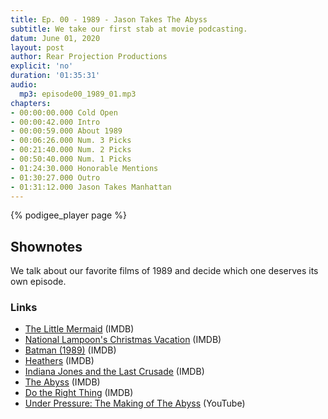 ```yaml
---
title: Ep. 00 - 1989 - Jason Takes The Abyss
subtitle: We take our first stab at movie podcasting.
datum: June 01, 2020
layout: post
author: Rear Projection Productions
explicit: 'no'
duration: '01:35:31'
audio:
  mp3: episode00_1989_01.mp3
chapters:
- 00:00:00.000 Cold Open
- 00:00:42.000 Intro
- 00:00:59.000 About 1989
- 00:06:26.000 Num. 3 Picks
- 00:21:40.000 Num. 2 Picks
- 00:50:40.000 Num. 1 Picks
- 01:24:30.000 Honorable Mentions
- 01:30:27.000 Outro
- 01:31:12.000 Jason Takes Manhattan
---
```


<!---
The filesize block above can be deleted, if your audio files are hosted within the episodes directory.
It is only necessary for hosting remotely.
-->

{% podigee_player page %}

## Shownotes

We talk about our favorite films of 1989 and decide which one deserves its own episode. 

### Links

* [The Little Mermaid](https://www.imdb.com/title/tt0097757/?ref_=nv_sr_srsg_0) (IMDB)
* [National Lampoon's Christmas Vacation](https://www.imdb.com/title/tt0097958/?ref_=nv_sr_srsg_0) (IMDB)
* [Batman (1989)](https://www.imdb.com/title/tt0096895/?ref_=nv_sr_srsg_7) (IMDB)
* [Heathers](https://www.imdb.com/title/tt0097493/?ref_=nv_sr_srsg_0) (IMDB)
* [Indiana Jones and the Last Crusade](https://www.imdb.com/title/tt0097576/?ref_=nv_sr_srsg_3) (IMDB)
* [The Abyss](https://www.imdb.com/title/tt0096754/?ref_=nv_sr_srsg_0) (IMDB)
* [Do the Right Thing](https://www.imdb.com/title/tt0097216/?ref_=nv_sr_srsg_0) (IMDB)
* [Under Pressure: The Making of The Abyss](https://www.youtube.com/watch?v=RZTSNQve0rk) (YouTube)
